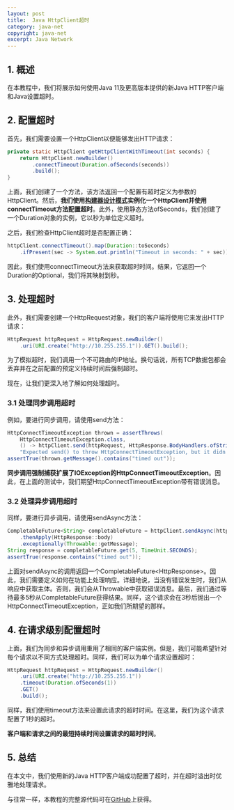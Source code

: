 ```yaml
---
layout: post
title:  Java HttpClient超时
category: java-net
copyright: java-net
excerpt: Java Network
---
```


## 1. 概述

在本教程中，我们将展示如何使用Java 11及更高版本提供的新Java HTTP客户端和Java设置超时。

## 2. 配置超时

首先，我们需要设置一个HttpClient以便能够发出HTTP请求：

```java
private static HttpClient getHttpClientWithTimeout(int seconds) {
    return HttpClient.newBuilder()
        .connectTimeout(Duration.ofSeconds(seconds))
        .build();
}
```

上面，我们创建了一个方法，该方法返回一个配置有超时定义为参数的HttpClient。然后，**我们使用[构建器设计模式](https://www.baeldung.com/creational-design-patterns#builder)实例化一个HttpClient并使用connectTimeout方法配置超时**。此外，使用静态方法ofSeconds，我们创建了一个Duration对象的实例，它以秒为单位定义超时。

之后，我们检查HttpClient超时是否配置正确：

```java
httpClient.connectTimeout().map(Duration::toSeconds)
    .ifPresent(sec -> System.out.println("Timeout in seconds: " + sec));
```

因此，我们使用connectTimeout方法来获取超时时间。结果，它返回一个Duration的Optional，我们将其映射到秒。

## 3. 处理超时

此外，我们需要创建一个HttpRequest对象，我们的客户端将使用它来发出HTTP请求：

```java
HttpRequest httpRequest = HttpRequest.newBuilder()
    .uri(URI.create("http://10.255.255.1")).GET().build();
```

为了模拟超时，我们调用一个不可路由的IP地址。换句话说，所有TCP数据包都会丢弃并在之前配置的预定义持续时间后强制超时。

现在，让我们更深入地了解如何处理超时。

### 3.1 处理同步调用超时

例如，要进行同步调用，请使用send方法：

```java
HttpConnectTimeoutException thrown = assertThrows(
    HttpConnectTimeoutException.class,
    () -> httpClient.send(httpRequest, HttpResponse.BodyHandlers.ofString()),
    "Expected send() to throw HttpConnectTimeoutException, but it didn't");
assertTrue(thrown.getMessage().contains("timed out"));
```

**同步调用强制捕获扩展了IOException的HttpConnectTimeoutException**。因此，在上面的测试中，我们期望HttpConnectTimeoutException带有错误消息。

### 3.2 处理异步调用超时

同样，要进行异步调用，请使用sendAsync方法：

```java
CompletableFuture<String> completableFuture = httpClient.sendAsync(httpRequest, HttpResponse.BodyHandlers.ofString())
    .thenApply(HttpResponse::body)
    .exceptionally(Throwable::getMessage);
String response = completableFuture.get(5, TimeUnit.SECONDS);
assertTrue(response.contains("timed out"));
```

上面对sendAsync的调用返回一个CompletableFuture<HttpResponse\>。因此，我们需要定义如何在功能上处理响应。详细地说，当没有错误发生时，我们从响应中获取主体。否则，我们会从Throwable中获取错误消息。最后，我们通过等待最多5秒从CompletableFuture获得结果。同样，这个请求会在3秒后抛出一个HttpConnectTimeoutException，正如我们所期望的那样。

## 4. 在请求级别配置超时

上面，我们为同步和异步调用重用了相同的客户端实例。但是，我们可能希望针对每个请求以不同方式处理超时。同样，我们可以为单个请求设置超时：

```java
HttpRequest httpRequest = HttpRequest.newBuilder()
    .uri(URI.create("http://10.255.255.1"))
    .timeout(Duration.ofSeconds(1))
    .GET()
    .build();
```

同样，我们使用timeout方法来设置此请求的超时时间。在这里，我们为这个请求配置了1秒的超时。

**客户端和请求之间的最短持续时间设置请求的超时时间**。

## 5. 总结

在本文中，我们使用新的Java HTTP客户端成功配置了超时，并在超时溢出时优雅地处理请求。

与往常一样，本教程的完整源代码可在[GitHub](https://github.com/tuyucheng7/taketoday-tutorial4j/tree/master/java-core-modules/java-networking-3)上获得。

